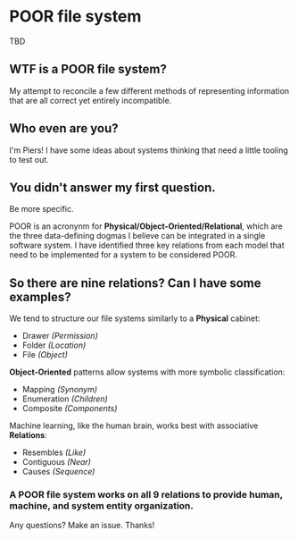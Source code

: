 # POOR file system
TBD

## WTF is a POOR file system?
My attempt to reconcile a few different methods of representing information that are all correct yet entirely incompatible.

## Who even are you?
I'm Piers! I have some ideas about systems thinking that need a little tooling to test out.

## You didn't answer my first question.
Be more specific.

POOR is an acronynm for **Physical/Object-Oriented/Relational**, which are the three data-defining dogmas I believe can be integrated in a single software system. I have identified three key relations from each model that need to be implemented for a system to be considered POOR.

## So there are nine relations? Can I have some examples?
We tend to structure our file systems similarly to a **Physical** cabinet:
* Drawer *(Permission)*
* Folder *(Location)*
* File *(Object)*

**Object-Oriented** patterns allow systems with more symbolic classification:
* Mapping *(Synonym)*
* Enumeration *(Children)*
* Composite *(Components)*

Machine learning, like the human brain, works best with associative **Relations**:
* Resembles *(Like)*
* Contiguous *(Near)*
* Causes *(Sequence)*

### A POOR file system works on all 9 relations to provide human, machine, and system entity organization.
Any questions? Make an issue. Thanks!
